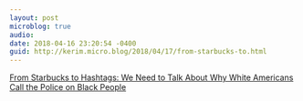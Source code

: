 ```yaml
---
layout: post
microblog: true
audio: 
date: 2018-04-16 23:20:54 -0400
guid: http://kerim.micro.blog/2018/04/17/from-starbucks-to.html
---
```

[From Starbucks to Hashtags: We Need to Talk About Why White Americans Call the Police on Black People](https://www.theroot.com/from-starbucks-to-hashtags-we-need-to-talk-about-why-w-1825284087)
